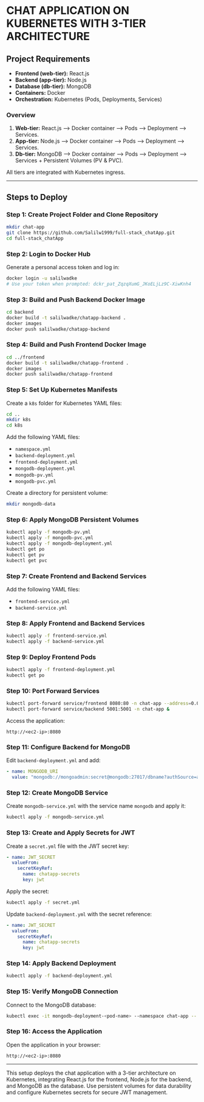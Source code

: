 # CHAT APPLICATION ON KUBERNETES WITH 3-TIER ARCHITECTURE

## Project Requirements
- **Frontend (web-tier):** React.js
- **Backend (app-tier):** Node.js
- **Database (db-tier):** MongoDB
- **Containers:** Docker
- **Orchestration:** Kubernetes (Pods, Deployments, Services)

### Overview
1. **Web-tier:** React.js --> Docker container --> Pods --> Deployment --> Services.
2. **App-tier:** Node.js --> Docker container --> Pods --> Deployment --> Services.
3. **Db-tier:** MongoDB --> Docker container --> Pods --> Deployment --> Services + Persistent Volumes (PV & PVC).

All tiers are integrated with Kubernetes ingress.

---

## Steps to Deploy

### Step 1: Create Project Folder and Clone Repository
```bash
mkdir chat-app
git clone https://github.com/Salilw1999/full-stack_chatApp.git
cd full-stack_chatApp
```

### Step 2: Login to Docker Hub
Generate a personal access token and log in:
```bash
docker login -u salilwadke
# Use your token when prompted: dckr_pat_ZqzqXumG_JKoELjLz9C-XiwKnh4
```

### Step 3: Build and Push Backend Docker Image
```bash
cd backend
docker build -t salilwadke/chatapp-backend .
docker images
docker push salilwadke/chatapp-backend
```

### Step 4: Build and Push Frontend Docker Image
```bash
cd ../frontend
docker build -t salilwadke/chatapp-frontend .
docker images
docker push salilwadke/chatapp-frontend
```

### Step 5: Set Up Kubernetes Manifests
Create a `k8s` folder for Kubernetes YAML files:
```bash
cd ..
mkdir k8s
cd k8s
```
Add the following YAML files:
- `namespace.yml`
- `backend-deployment.yml`
- `frontend-deployment.yml`
- `mongodb-deployment.yml`
- `mongodb-pv.yml`
- `mongodb-pvc.yml`

Create a directory for persistent volume:
```bash
mkdir mongodb-data
```

### Step 6: Apply MongoDB Persistent Volumes
```bash
kubectl apply -f mongodb-pv.yml
kubectl apply -f mongodb-pvc.yml
kubectl apply -f mongodb-deployment.yml
kubectl get po
kubectl get pv
kubectl get pvc
```

### Step 7: Create Frontend and Backend Services
Add the following YAML files:
- `frontend-service.yml`
- `backend-service.yml`

### Step 8: Apply Frontend and Backend Services
```bash
kubectl apply -f frontend-service.yml
kubectl apply -f backend-service.yml
```

### Step 9: Deploy Frontend Pods
```bash
kubectl apply -f frontend-deployment.yml
kubectl get po
```

### Step 10: Port Forward Services
```bash
kubectl port-forward service/frontend 8080:80 -n chat-app --address=0.0.0.0
kubectl port-forward service/backend 5001:5001 -n chat-app &
```
Access the application:
```
http://<ec2-ip>:8080
```

### Step 11: Configure Backend for MongoDB
Edit `backend-deployment.yml` and add:
```yaml
- name: MONGODB_URI
  value: "mongodb://mongoadmin:secret@mongodb:27017/dbname?authSource=admin"
```

### Step 12: Create MongoDB Service
Create `mongodb-service.yml` with the service name `mongodb` and apply it:
```bash
kubectl apply -f mongodb-service.yml
```

### Step 13: Create and Apply Secrets for JWT
Create a `secret.yml` file with the JWT secret key:
```yaml
- name: JWT_SECRET
  valueFrom:
    secretKeyRef:
      name: chatapp-secrets
      key: jwt
```
Apply the secret:
```bash
kubectl apply -f secret.yml
```
Update `backend-deployment.yml` with the secret reference:
```yaml
- name: JWT_SECRET
  valueFrom:
    secretKeyRef:
      name: chatapp-secrets
      key: jwt
```

### Step 14: Apply Backend Deployment
```bash
kubectl apply -f backend-deployment.yml
```

### Step 15: Verify MongoDB Connection
Connect to the MongoDB database:
```bash
kubectl exec -it mongodb-deployment-<pod-name> --namespace chat-app -- mongosh --host <mongo-service-ip> --port 27017 -u mongoadmin -p secret --authenticationDatabase admin
```

### Step 16: Access the Application
Open the application in your browser:
```
http://<ec2-ip>:8080
```

---

This setup deploys the chat application with a 3-tier architecture on Kubernetes, integrating React.js for the frontend, Node.js for the backend, and MongoDB as the database. Use persistent volumes for data durability and configure Kubernetes secrets for secure JWT management.
